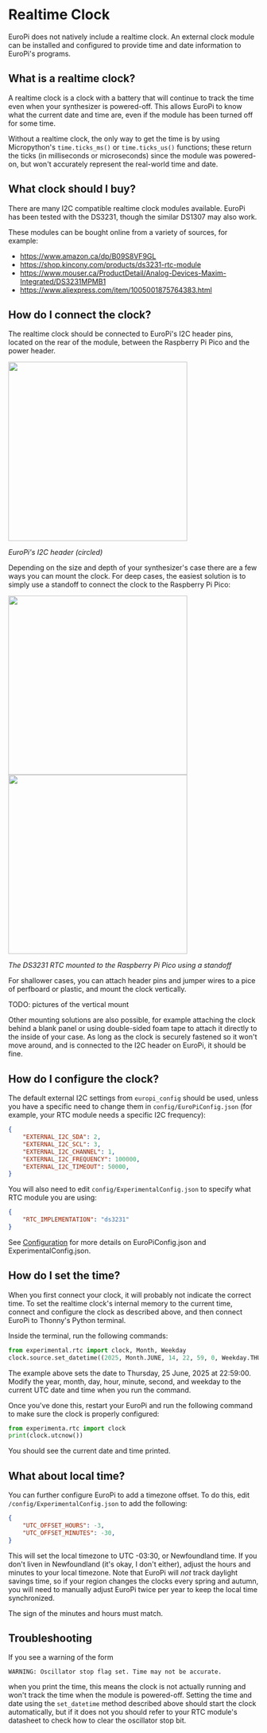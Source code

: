 # Realtime Clock

EuroPi does not natively include a realtime clock. An external clock module can be
installed and configured to provide time and date information to EuroPi's programs.

## What is a realtime clock?

A realtime clock is a clock with a battery that will continue to track the time
even when your synthesizer is powered-off. This allows EuroPi to know what the
current date and time are, even if the module has been turned off for some time.

Without a realtime clock, the only way to get the time is by using Micropython's
`time.ticks_ms()` or `time.ticks_us()` functions; these return the ticks (in
milliseconds or microseconds) since the module was powered-on, but won't accurately
represent the real-world time and date.

## What clock should I buy?

There are many I2C compatible realtime clock modules available. EuroPi has been
tested with the DS3231, though the similar DS1307 may also work.

These modules can be bought online from a variety of sources, for example:
- https://www.amazon.ca/dp/B09S8VF9GL
- https://shop.kincony.com/products/ds3231-rtc-module
- https://www.mouser.ca/ProductDetail/Analog-Devices-Maxim-Integrated/DS3231MPMB1
- https://www.aliexpress.com/item/1005001875764383.html

## How do I connect the clock?

The realtime clock should be connected to EuroPi's I2C header pins, located on the
rear of the module, between the Raspberry Pi Pico and the power header.

<img src="https://github.com/user-attachments/assets/17c94bbf-e5b6-44f9-9002-5dec3135c108" width="360">

_EuroPi's I2C header (circled)_

Depending on the size and depth of your synthesizer's case there are a few ways you
can mount the clock. For deep cases, the easiest solution is to simply use a standoff
to connect the clock to the Raspberry Pi Pico:

<img src="https://github.com/user-attachments/assets/5d028add-ff5d-42ee-83a7-dfe89ce1b043" width="360"> <img src="https://github.com/user-attachments/assets/86725f58-bea4-415f-9be7-94651ff3c728" width="360">

_The DS3231 RTC mounted to the Raspberry Pi Pico using a standoff_

For shallower cases, you can attach header pins and jumper wires to a pice of perfboard
or plastic, and mount the clock vertically.

TODO: pictures of the vertical mount

Other mounting solutions are also possible, for example attaching the clock behind a
blank panel or using double-sided foam tape to attach it directly to the inside of your
case. As long as the clock is securely fastened so it won't move around, and is connected
to the I2C header on EuroPi, it should be fine.

## How do I configure the clock?

The default external I2C settings from `europi_config` should be used, unless you have
a specific need to change them in `config/EuroPiConfig.json` (for example, your RTC module
needs a specific I2C frequency):
```json
{
    "EXTERNAL_I2C_SDA": 2,
    "EXTERNAL_I2C_SCL": 3,
    "EXTERNAL_I2C_CHANNEL": 1,
    "EXTERNAL_I2C_FREQUENCY": 100000,
    "EXTERNAL_I2C_TIMEOUT": 50000,
}
```

You will also need to edit `config/ExperimentalConfig.json` to specify what RTC module you
are using:
```json
{
    "RTC_IMPLEMENTATION": "ds3231"
}
```

See [Configuration](/software/CONFIGURATION.md) for more details on EuroPiConfig.json and
ExperimentalConfig.json.

## How do I set the time?

When you first connect your clock, it will probably not indicate the correct time. To set
the realtime clock's internal memory to the current time, connect and configure the clock
as described above, and then connect EuroPi to Thonny's Python terminal.

Inside the terminal, run the following commands:
```python
from experimental.rtc import clock, Month, Weekday
clock.source.set_datetime((2025, Month.JUNE, 14, 22, 59, 0, Weekday.THURSDAY))
```

The example above sets the date to Thursday, 25 June, 2025 at 22:59:00. Modify the
year, month, day, hour, minute, second, and weekday to the current UTC date and time
when you run the command.

Once you've done this, restart your EuroPi and run the following command to make sure
the clock is properly configured:
```python
from experimenta.rtc import clock
print(clock.utcnow())
```
You should see the current date and time printed.

## What about local time?

You can further configure EuroPi to add a timezone offset. To do this, edit `/config/ExperimentalConfig.json`
to add the following:
```json
{
    "UTC_OFFSET_HOURS": -3,
    "UTC_OFFSET_MINUTES": -30,
}
```
This will set the local timezone to UTC -03:30, or Newfoundland time. If you don't liven in
Newfoundland (it's okay, I don't either), adjust the hours and minutes to your local timezone. Note that
EuroPi will _not_ track daylight savings time, so if your region changes the clocks every spring and
autumn, you will need to manually adjust EuroPi twice per year to keep the local time synchronized.

The sign of the minutes and hours must match.

## Troubleshooting

If you see a warning of the form
```
WARNING: Oscillator stop flag set. Time may not be accurate.
```
when you print the time, this means the clock is not actually running and won't track the time
when the module is powered-off. Setting the time and date using the `set_datetime` method
described above should start the clock automatically, but if it does not you should refer
to your RTC module's datasheet to check how to clear the oscillator stop bit.
